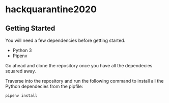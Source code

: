# hackquarantine2020

## Getting Started

You will need a few dependencies before getting started. 
- Python 3
- Pipenv

Go ahead and clone the repository once you have all the dependecies squared away.

Traverse into the repository and run the following command to install all the Python dependecies from the pipfile:

`pipenv install`
